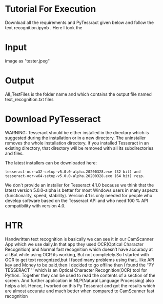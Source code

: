 # Tutorial For Execution
Download all the requirements and PyTessract given below and follow the text recognition.ipynb .
Here I took the 
# Input 
   image as "tester.jpeg"
# Output
   All_TestFiles is the folder name and which contains the output file named text_recognition.txt files
# Download PyTesseract
WARNING: Tesseract should be either installed in the directory which is suggested during the installation or in a new directory. The uninstaller removes the whole installation directory. If you installed Tesseract in an existing directory, that directory will be removed with all its subdirectories and files.

The latest installers can be downloaded here:

    tesseract-ocr-w32-setup-v5.0.0-alpha.20200328.exe (32 bit) and
    tesseract-ocr-w64-setup-v5.0.0-alpha.20200328.exe (64 bit) resp.

We don't provide an installer for Tesseract 4.1.0 because we think that the latest version 5.0.0-alpha is better for most Windows users in many aspects (functionality, speed, stability). Version 4.1 is only needed for people who develop software based on the Tesseract API and who need 100 % API compatibility with version 4.0.



# HTR
Handwritten text recognition is basically we can see it in our CamScanner App which we use daily.In that app they used OCR(Optical Character Recognition) and Normal fast recognition which doesn’t have accuracy at all.But while using OCR its working, But not completely.So I started with OCR to get text recognized,but I faced many problems using that.. like API key and Money to be paid,then I decided to go offline then I found the “PY TESSERACT '' which is an Optical Character Recognition(OCR) tool for Python. Together they can be used to read the contents of a section of the screen. And further application in NLP(Natural Language Processing) also helps a lot.  Hence, I worked on this Py Tesseract and got the results which are almost accurate and much better when compared to CamScanner fast recognition
